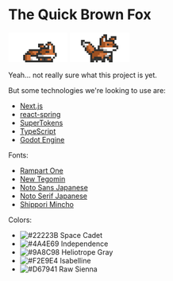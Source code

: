 # The Quick Brown Fox

<span>
    <img src="./assets/fox-animated-6-half-height-lg.gif" width="120" height="60" />
    <img src="./assets/fox-animated-4-half-height-lg.gif" width="120" height="60" />
</span>

Yeah... not really sure what this project is yet.

But some technologies we're looking to use are:

- [Next.js](https://nextjs.org/)
- [react-spring](https://react-spring.io/)
- [SuperTokens](https://supertokens.com/)
- [TypeScript](https://www.typescriptlang.org/)
- [Godot Engine](https://godotengine.org/)

Fonts:

- [Rampart One](https://fonts.google.com/specimen/Rampart+One)
- [New Tegomin](https://fonts.google.com/specimen/New+Tegomin)
- [Noto Sans Japanese](https://fonts.google.com/noto/specimen/Noto+Sans+JP)
- [Noto Serif Japanese](https://fonts.google.com/noto/specimen/Noto+Serif+JP)
- [Shippori Mincho](https://fonts.google.com/specimen/Shippori+Mincho)

Colors:

- ![#22223B](https://via.placeholder.com/16/22223B/000000?text=+) Space Cadet
- ![#4A4E69](https://via.placeholder.com/16/4A4E69/000000?text=+) Independence
- ![#9A8C98](https://via.placeholder.com/16/9A8C98/000000?text=+) Heliotrope Gray
- ![#F2E9E4](https://via.placeholder.com/16/F2E9E4/000000?text=+) Isabelline
- ![#D67941](https://via.placeholder.com/16/D67941/000000?text=+) Raw Sienna
